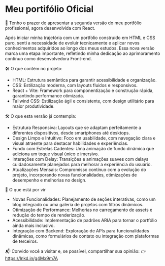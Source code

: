 # Meu portifólio Oficial

🚀 Tenho o prazer de apresentar a segunda versão do meu portfólio profissional, agora desenvolvida com React.

Após iniciar minha trajetória com um portfólio construído em HTML e CSS puro, senti a necessidade de evoluir tecnicamente e aplicar novos conhecimentos adquiridos ao longo dos meus estudos. Essa nova versão marca uma etapa importante, refletindo minha dedicação ao aprimoramento contínuo como desenvolvedora Front-end.

🛠 O que contém no projeto:

- HTML: Estrutura semântica para garantir acessibilidade e organização.
- CSS: Estilização moderna, com layouts fluidos e responsivos.
- React + Vite: Framework para componentização e construção rápida, garantindo performance otimizada.
- Tailwind CSS: Estilização ágil e consistente, com design utilitário para maior produtividade.

🛠 O que esta versão já contempla:

- Estrutura Responsiva: Layouts que se adaptam perfeitamente a diferentes dispositivos, desde smartphones até desktops.
- Design Limpo e Intuitivo: Foco em usabilidade, com navegação clara e visual atraente para destacar habilidades e experiências.
- Fundo com Estrelas Cadentes: Uma animação de fundo dinâmica que adiciona um toque visual único e imersivo.
- Interações com Delay: Transições e animações suaves com delays cuidadosamente planejados para melhorar a experiência do usuário.
- Atualizações Mensais: Compromisso contínuo com a evolução do projeto, incorporando novas funcionalidades, otimizações de desempenho e melhorias no design.

🚀 O que está por vir

- Novas Funcionalidades: Planejamento de seções interativas, como um blog integrado ou uma galeria de projetos com filtros dinâmicos.
- Otimização de Performance: Melhorias no carregamento de assets e redução do tempo de renderização.
- Acessibilidade: Implementação de padrões ARIA para tornar o portfólio ainda mais inclusivo.
- Integração com Backend: Exploração de APIs para funcionalidades dinâmicas, como formulários de contato ou integração com plataformas de terceiros.

📬 Convido você a visitar e, se possível, compartilhar sua opinião:
👉 https://lnkd.in/g4Mx9m7A
